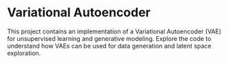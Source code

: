 # Variational Autoencoder

This project contains an implementation of a Variational Autoencoder (VAE) for unsupervised learning and generative modeling. Explore the code to understand how VAEs can be used for data generation and latent space exploration.

